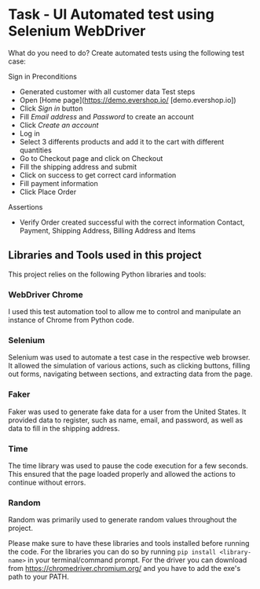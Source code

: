 # Task - UI Automated test using Selenium WebDriver

What do you need to do?
Create automated tests using the following test case:
  
Sign in 
Preconditions
* Generated customer with all customer data
Test steps
* Open [Home page](https://demo.evershop.io/ [demo.evershop.io])
* Click *Sign in* button
* Fill *Email address* and *Password* to create an account
* Click *Create an account*
* Log in
* Select 3 differents products and add it to the cart with different quantities
* Go to Checkout page and click on Checkout
* Fill the shipping address and submit
* Click on success to get correct card information
* Fill payment information
* Click Place Order

Assertions
* Verify Order created successful with the correct information Contact, Payment, Shipping Address, Billing Address and Items

## Libraries and Tools used in this project

This project relies on the following Python libraries and tools:

### WebDriver Chrome
I used this test automation tool to allow me to control and manipulate an instance of Chrome from Python code.

### Selenium
Selenium was used to automate a test case in the respective web browser. It allowed the simulation of various actions, such as clicking buttons, filling out forms, navigating between sections, and extracting data from the page.

### Faker
Faker was used to generate fake data for a user from the United States. It provided data to register, such as name, email, and password, as well as data to fill in the shipping address.

### Time
The time library was used to pause the code execution for a few seconds. This ensured that the page loaded properly and allowed the actions to continue without errors.

### Random
Random was primarily used to generate random values throughout the project.

Please make sure to have these libraries and tools installed before running the code. For the libraries you can do so by running `pip install <library-name>` in your terminal/command prompt. For the driver you can download from https://chromedriver.chromium.org/ and you have to add the exe's path to your PATH.
